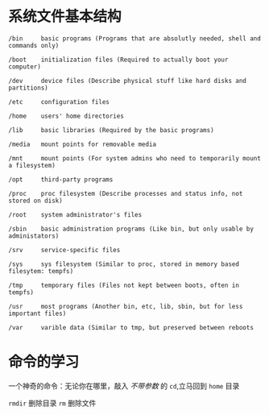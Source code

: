 系统文件基本结构
==============
```
/bin     basic programs (Programs that are absolutly needed, shell and commands only)
```

```
/boot    initialization files (Required to actually boot your computer)
```

```
/dev     device files (Describe physical stuff like hard disks and partitions)
```

```
/etc     configuration files
```

```
/home    users' home directories
```

```
/lib     basic libraries (Required by the basic programs)
```

```
/media   mount points for removable media
```

```
/mnt     mount points (For system admins who need to temporarily mount a filesystem)
```

```
/opt     third-party programs
```

```
/proc    proc filesystem (Describe processes and status info, not stored on disk)
```

```
/root    system administrator's files
```

```
/sbin    basic administration programs (Like bin, but only usable by administators)
```

```
/srv     service-specific files
```

```
/sys     sys filesystem (Similar to proc, stored in memory based filesytem: tempfs)
```

```
/tmp     temporary files (Files not kept between boots, often in tempfs)
```

```
/usr     most programs (Another bin, etc, lib, sbin, but for less important files)
```

```
/var     varible data (Similar to tmp, but preserved between reboots
```

命令的学习
=========

一个神奇的命令：无论你在哪里，敲入 *不带参数*  的 `cd`,立马回到 `home` 目录

`rmdir` 删除目录 `rm` 删除文件

